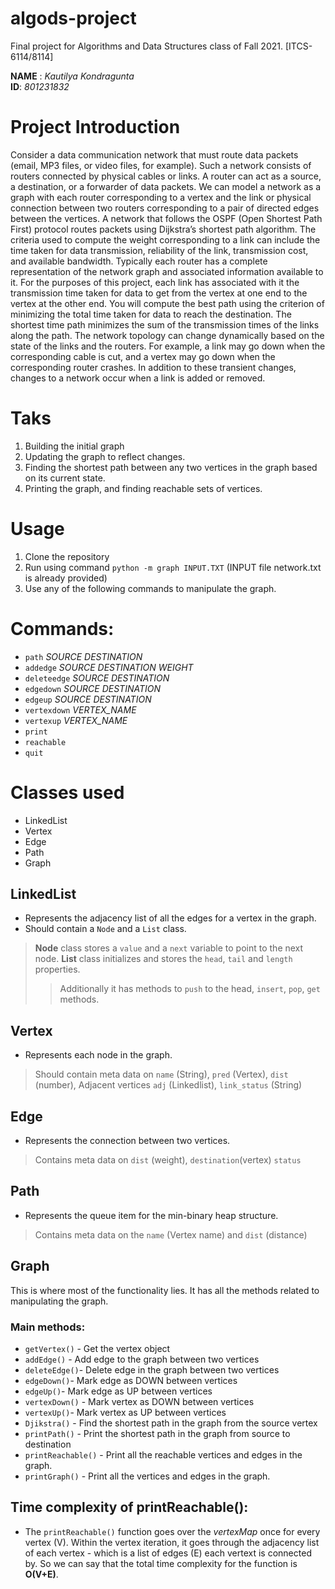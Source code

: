 # algods-project
 Final project for Algorithms and Data Structures class of Fall 2021. [ITCS-6114/8114]
 
 **NAME** : _Kautilya Kondragunta_ <br>
 **ID**: _801231832_

# Project Introduction
Consider a data communication network that must route data packets (email, MP3 files, or video
files, for example). Such a network consists of routers connected by physical cables or links. A
router can act as a source, a destination, or a forwarder of data packets. We can model a network
as a graph with each router corresponding to a vertex and the link or physical connection between
two routers corresponding to a pair of directed edges between the vertices.
A network that follows the OSPF (Open Shortest Path First) protocol routes packets using
Dijkstra’s shortest path algorithm. The criteria used to compute the weight corresponding to a
link can include the time taken for data transmission, reliability of the link, transmission cost, and
available bandwidth. Typically each router has a complete representation of the network graph
and associated information available to it.
For the purposes of this project, each link has associated with it the transmission time taken
for data to get from the vertex at one end to the vertex at the other end. You will compute the
best path using the criterion of minimizing the total time taken for data to reach the destination.
The shortest time path minimizes the sum of the transmission times of the links along the path.
The network topology can change dynamically based on the state of the links and the routers.
For example, a link may go down when the corresponding cable is cut, and a vertex may go down
when the corresponding router crashes. In addition to these transient changes, changes to a network
occur when a link is added or removed.

# Taks
1. Building the initial graph
2. Updating the graph to reflect changes.
3. Finding the shortest path between any two vertices in the graph based on its current state.
4. Printing the graph, and finding reachable sets of vertices.



# Usage
1. Clone the repository 
2. Run using command `python -m graph INPUT.TXT` (INPUT file network.txt is already provided)
3. Use any of the following commands to manipulate the graph.

# Commands:
- `path` _SOURCE_ _DESTINATION_ 
- `addedge` _SOURCE_ _DESTINATION_ _WEIGHT_
- `deleteedge` _SOURCE_ _DESTINATION_  
- `edgedown` _SOURCE_ _DESTINATION_
- `edgeup` _SOURCE_ _DESTINATION_  
- `vertexdown` _VERTEX_NAME_ 
- `vertexup` _VERTEX_NAME_ 
- `print` 
- `reachable`
- `quit`


# Classes used
 - LinkedList
 - Vertex
 - Edge
 - Path  
 - Graph



## LinkedList
 - Represents the adjacency list of all the edges for a vertex in the graph.
 - Should contain a `Node` and a `List` class.
 > **Node** class  stores a `value` and a `next` variable to point to the next node.
 > **List** class initializes and stores the `head`, `tail` and `length` properties.
 >> Additionally it has methods to `push` to the head, `insert`, `pop`, `get` methods.

## Vertex
- Represents each node in the graph.
> Should contain meta data on `name` (String), `pred` (Vertex), `dist` (number), Adjacent vertices `adj` (Linkedlist), `link_status` (String)
 
## Edge
- Represents the connection between two vertices.
> Contains meta data on `dist` (weight), `destination`(vertex) `status` 

## Path
- Represents the queue item for the min-binary heap structure.
> Contains meta data on the `name` (Vertex name) and `dist` (distance)

## Graph
This is where most of the functionality lies. It has all the methods related to manipulating the graph.
### Main methods:
- `getVertex()` - Get the vertex object
- `addEdge()` - Add edge to the graph between two vertices
- `deleteEdge()`-  Delete edge in the graph between two vertices
- `edgeDown()`- Mark edge as DOWN between vertices
- `edgeUp()`- Mark edge as UP between vertices
- `vertexDown()` - Mark vertex as DOWN between vertices
- `vertexUp()`- Mark vertex as UP between vertices
- `Djikstra()` - Find the shortest path in the graph from the source vertex
- `printPath()` - Print the shortest path in the graph from source to destination
- `printReachable()` - Print all the reachable vertices and edges in the graph.
- `printGraph()` - Print all the vertices and edges in the graph.


## Time complexity of printReachable():

- The `printReachable()` function goes over the *vertexMap* once for every vertex  (V). Within the vertex iteration, it goes through the adjacency list of each vertex - which is a list of edges (E) each vertext is connected by. So we can say that the total time complexity for the function is **O(V+E)**.



